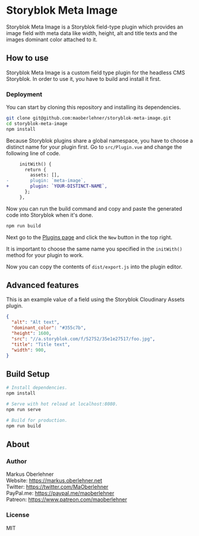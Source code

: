 # Storyblok Meta Image

Storyblok Meta Image is a Storyblok field-type plugin which provides an image field with meta data like width, height, alt and title texts and the images dominant color attached to it.

## How to use

Storyblok Meta Image is a custom field type plugin for the headless CMS Storyblok. In order to use it, you have to build and install it first.

### Deployment

You can start by cloning this repository and installing its dependencies.

```bash
git clone git@github.com:maoberlehner/storyblok-meta-image.git
cd storyblok-meta-image
npm install
```

Because Storyblok plugins share a global namespace, you have to choose a distinct name for your plugin first. Go to `src/Plugin.vue` and change the following line of code.

```diff
     initWith() {
       return {
         assets: [],
-        plugin: `meta-image`,
+        plugin: `YOUR-DISTINCT-NAME`,
       };
     },
```

Now you can run the build command and copy and paste the generated code into Storyblok when it's done.

```bash
npm run build
```

Next go to the [Plugins page](https://app.storyblok.com/#!/me/plugins) and click the `New` button in the top right.

It is important to choose the same name you specified in the `initWith()` method for your plugin to work.

Now you can copy the contents of `dist/export.js` into the plugin editor.

## Advanced features

This is an example value of a field using the Storyblok Cloudinary Assets plugin.

```json
{
  "alt": "Alt text",
  "dominant_color": "#355c7b",
  "height": 1600,
  "src": "//a.storyblok.com/f/52752/35e1e27517/foo.jpg",
  "title": "Title text",
  "width": 900,
}
```

## Build Setup

```bash
# Install dependencies.
npm install

# Serve with hot reload at localhost:8080.
npm run serve

# Build for production.
npm run build
```

## About

### Author

Markus Oberlehner  
Website: https://markus.oberlehner.net  
Twitter: https://twitter.com/MaOberlehner  
PayPal.me: https://paypal.me/maoberlehner  
Patreon: https://www.patreon.com/maoberlehner

### License

MIT
